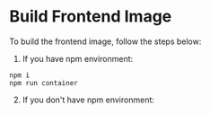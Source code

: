 # Build  Frontend Image 
To build the frontend image, follow the steps below:

1. If you have npm environment:
```
npm i
npm run container
```
2. If you don't have npm environment:
```

```
